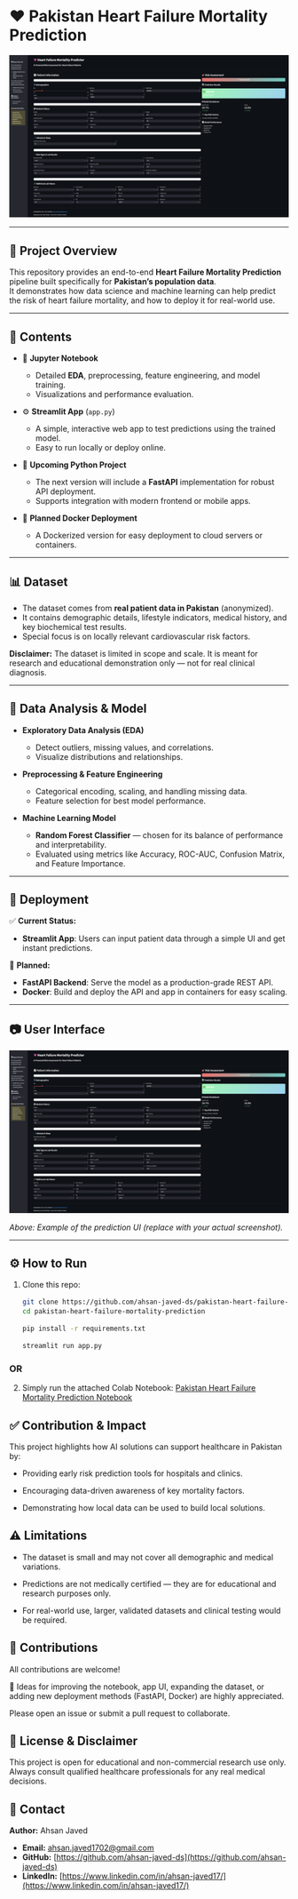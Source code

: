 # ❤️ Pakistan Heart Failure Mortality Prediction

![UI Screenshot](pakistan_heart_failure_predictor_streamlit_app_UI.png)

---

## 📑 Project Overview

This repository provides an end-to-end **Heart Failure Mortality Prediction** pipeline built specifically for **Pakistan’s population data**.  
It demonstrates how data science and machine learning can help predict the risk of heart failure mortality, and how to deploy it for real-world use.

---

## 📂 Contents

- 📒 **Jupyter Notebook**  
  - Detailed **EDA**, preprocessing, feature engineering, and model training.
  - Visualizations and performance evaluation.

- ⚙️ **Streamlit App** (`app.py`)  
  - A simple, interactive web app to test predictions using the trained model.
  - Easy to run locally or deploy online.

- 🐍 **Upcoming Python Project**  
  - The next version will include a **FastAPI** implementation for robust API deployment.
  - Supports integration with modern frontend or mobile apps.

- 🐳 **Planned Docker Deployment**  
  - A Dockerized version for easy deployment to cloud servers or containers.

---

## 📊 Dataset

- The dataset comes from **real patient data in Pakistan** (anonymized).
- It contains demographic details, lifestyle indicators, medical history, and key biochemical test results.
- Special focus is on locally relevant cardiovascular risk factors.

**Disclaimer:** The dataset is limited in scope and scale. It is meant for research and educational demonstration only — not for real clinical diagnosis.

---

## 🧮 Data Analysis & Model

- **Exploratory Data Analysis (EDA)**  
  - Detect outliers, missing values, and correlations.
  - Visualize distributions and relationships.

- **Preprocessing & Feature Engineering**  
  - Categorical encoding, scaling, and handling missing data.
  - Feature selection for best model performance.

- **Machine Learning Model**  
  - **Random Forest Classifier** — chosen for its balance of performance and interpretability.
  - Evaluated using metrics like Accuracy, ROC-AUC, Confusion Matrix, and Feature Importance.

---

## 🚀 Deployment

✅ **Current Status:**  
- **Streamlit App**: Users can input patient data through a simple UI and get instant predictions.

📌 **Planned:**  
- **FastAPI Backend**: Serve the model as a production-grade REST API.
- **Docker**: Build and deploy the API and app in containers for easy scaling.

---

## 📷 User Interface

![UI Screenshot](pakistan_heart_failure_predictor_streamlit_app_UI.png)

*Above: Example of the prediction UI (replace with your actual screenshot).*

---

## ⚙️ How to Run

1. Clone this repo:
   ```bash
   git clone https://github.com/ahsan-javed-ds/pakistan-heart-failure-mortality-prediction.git
   cd pakistan-heart-failure-mortality-prediction
   ```
   ```bash
   pip install -r requirements.txt
   ```
   ```bash
   streamlit run app.py
   ```

### OR

2. Simply run the attached Colab Notebook: [Pakistan Heart Failure Mortality Prediction Notebook](./pakistan_heart_failure_mortality_prediction_ahsan_javed.ipynb)


## ✅ **Contribution & Impact**
This project highlights how AI solutions can support healthcare in Pakistan by:

- Providing early risk prediction tools for hospitals and clinics.

- Encouraging data-driven awareness of key mortality factors.

- Demonstrating how local data can be used to build local solutions.

## ⚠️ **Limitations**
- The dataset is small and may not cover all demographic and medical variations.

- Predictions are not medically certified — they are for educational and research purposes only.

- For real-world use, larger, validated datasets and clinical testing would be required.

## 🤝 **Contributions**
All contributions are welcome!

📌 Ideas for improving the notebook, app UI, expanding the dataset, or adding new deployment methods (FastAPI, Docker) are highly appreciated.

Please open an issue or submit a pull request to collaborate.

## 📜 **License & Disclaimer**
This project is open for educational and non-commercial research use only.
Always consult qualified healthcare professionals for any real medical decisions.

## 📧 Contact
**Author:** Ahsan Javed
* **Email:** ahsan.javed1702@gmail.com
* **GitHub:** [https://github.com/ahsan-javed-ds](https://github.com/ahsan-javed-ds)
* **LinkedIn:** [https://www.linkedin.com/in/ahsan-javed17/](https://www.linkedin.com/in/ahsan-javed17/)
